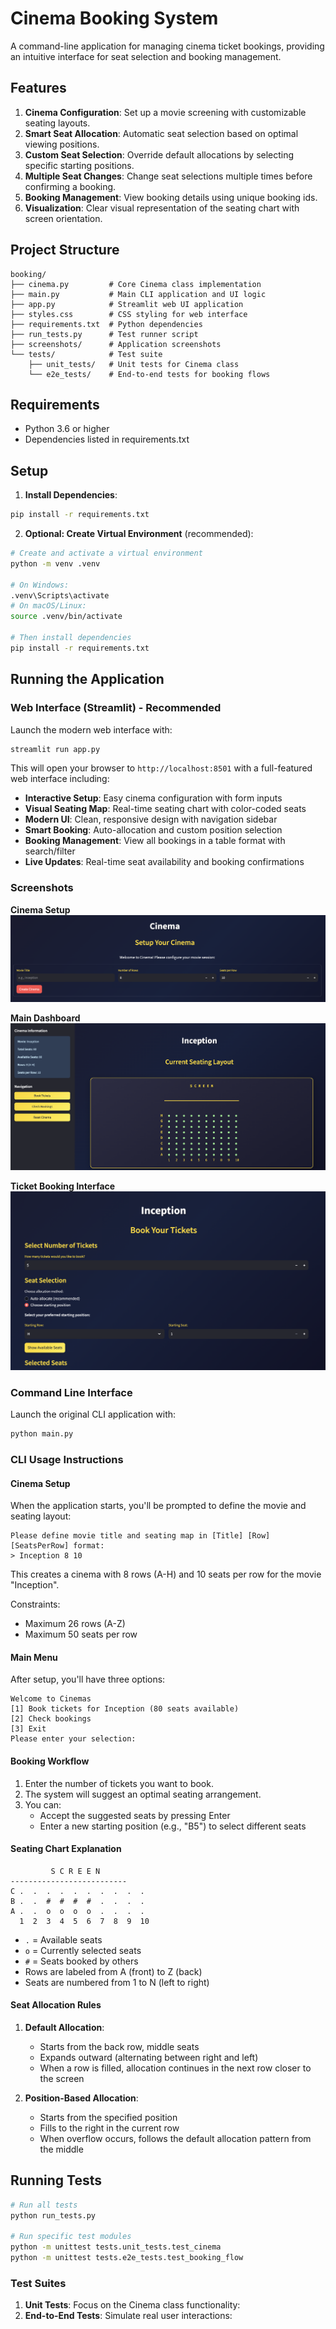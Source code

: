 # Cinema Booking System

A command-line application for managing cinema ticket bookings, providing an intuitive interface for seat selection and booking management.

## Features

1. **Cinema Configuration**: Set up a movie screening with customizable seating layouts.
2. **Smart Seat Allocation**: Automatic seat selection based on optimal viewing positions.
3. **Custom Seat Selection**: Override default allocations by selecting specific starting positions.
4. **Multiple Seat Changes**: Change seat selections multiple times before confirming a booking.
5. **Booking Management**: View booking details using unique booking ids.
6. **Visualization**: Clear visual representation of the seating chart with screen orientation.

## Project Structure

```
booking/
├── cinema.py         # Core Cinema class implementation
├── main.py           # Main CLI application and UI logic
├── app.py            # Streamlit web UI application
├── styles.css        # CSS styling for web interface
├── requirements.txt  # Python dependencies
├── run_tests.py      # Test runner script
├── screenshots/      # Application screenshots
└── tests/            # Test suite
    ├── unit_tests/   # Unit tests for Cinema class
    └── e2e_tests/    # End-to-end tests for booking flows
```

## Requirements

- Python 3.6 or higher
- Dependencies listed in requirements.txt

## Setup

1. **Install Dependencies**:
```bash
pip install -r requirements.txt
```

2. **Optional: Create Virtual Environment** (recommended):
```bash
# Create and activate a virtual environment
python -m venv .venv

# On Windows:
.venv\Scripts\activate
# On macOS/Linux:
source .venv/bin/activate

# Then install dependencies
pip install -r requirements.txt
```

## Running the Application

### Web Interface (Streamlit) - Recommended

Launch the modern web interface with:

```bash
streamlit run app.py
```

This will open your browser to `http://localhost:8501` with a full-featured web interface including:

- **Interactive Setup**: Easy cinema configuration with form inputs
- **Visual Seating Map**: Real-time seating chart with color-coded seats
- **Modern UI**: Clean, responsive design with navigation sidebar
- **Smart Booking**: Auto-allocation and custom position selection
- **Booking Management**: View all bookings in a table format with search/filter
- **Live Updates**: Real-time seat availability and booking confirmations

### Screenshots

**Cinema Setup**
![Cinema Setup](screenshots/landing.png)

**Main Dashboard**
![Main Dashboard](screenshots/home.png)

**Ticket Booking Interface**
![Booking Interface](screenshots/booking.png)

### Command Line Interface

Launch the original CLI application with:

```bash
python main.py
```

### CLI Usage Instructions

#### Cinema Setup

When the application starts, you'll be prompted to define the movie and seating layout:
```
Please define movie title and seating map in [Title] [Row] [SeatsPerRow] format:
> Inception 8 10
```

This creates a cinema with 8 rows (A-H) and 10 seats per row for the movie "Inception".

Constraints:
- Maximum 26 rows (A-Z)
- Maximum 50 seats per row

#### Main Menu

After setup, you'll have three options:
```
Welcome to Cinemas
[1] Book tickets for Inception (80 seats available)
[2] Check bookings
[3] Exit
Please enter your selection:
```

#### Booking Workflow

1. Enter the number of tickets you want to book.
2. The system will suggest an optimal seating arrangement.
3. You can:
   - Accept the suggested seats by pressing Enter
   - Enter a new starting position (e.g., "B5") to select different seats

#### Seating Chart Explanation

```
         S C R E E N
--------------------------
C .  .  .  .  .  .  .  .  .  .
B .  .  #  #  #  #  .  .  .  .
A .  .  o  o  o  o  .  .  .  .
  1  2  3  4  5  6  7  8  9  10
```

- `.` = Available seats
- `o` = Currently selected seats
- `#` = Seats booked by others
- Rows are labeled from A (front) to Z (back)
- Seats are numbered from 1 to N (left to right)

#### Seat Allocation Rules

1. **Default Allocation**:
   - Starts from the back row, middle seats
   - Expands outward (alternating between right and left)
   - When a row is filled, allocation continues in the next row closer to the screen

2. **Position-Based Allocation**:
   - Starts from the specified position
   - Fills to the right in the current row
   - When overflow occurs, follows the default allocation pattern from the middle

## Running Tests

```bash
# Run all tests
python run_tests.py

# Run specific test modules
python -m unittest tests.unit_tests.test_cinema
python -m unittest tests.e2e_tests.test_booking_flow
```

### Test Suites

1. **Unit Tests**: Focus on the Cinema class functionality:
2. **End-to-End Tests**: Simulate real user interactions:

